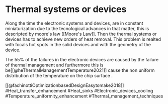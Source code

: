 # Thermal systems or devices
Along the time the electronic systems and devices, are in constant miniaturization due to the tecnological advances in that matter, this is descripted by moore's law [[Moore's Law]]. Then the thermal systems or devices has to achieve new orders of heat removal. This problem is realted with focals hot spots in the solid devices and with the geometry of the device.

The 55% of the failures in the electronic devices are caused by the failure of thermal management and furthermore this is be[[@heThermalManagementTemperature2021]] cause the non uniform distribution of the temperature on the chip surface .

[[@fachinottiOptimizationbasedDesignEasytomake2018]]
#Heat_transfer_enhancement #Heat_sinks #Electronic_devices_cooling #Temperature_uniformity_enhancement #Thermal_management_techniques